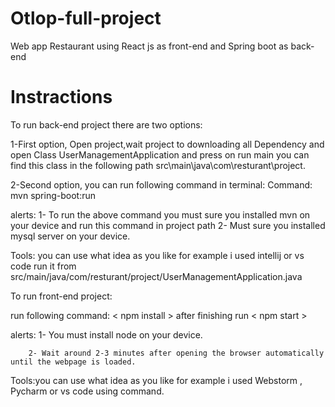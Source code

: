 # Otlop-full-project
Web app Restaurant using React js as front-end and Spring boot as back-end


# Instractions
To run back-end project there are two options:

1-First option, Open project,wait project to downloading all Dependency and open Class UserManagementApplication and press on run main
  you can find this class in the following path src\main\java\com\resturant\project.

2-Second option, you can run following command in terminal:
  Command: mvn spring-boot:run
  
alerts:
1- To run the above command you must sure you installed mvn on your device and run this command in project path
2- Must sure you installed mysql server on your device.

Tools: you can use what idea as you like for example i used intellij or vs code run it from src/main/java/com/resturant/project/UserManagementApplication.java




To run front-end project:

run following command: <  npm install  >  after finishing run   < npm start >


alerts: 1- You must install node on your device.

        2- Wait around 2-3 minutes after opening the browser automatically until the webpage is loaded.


Tools:you can use what idea as you like for example i used Webstorm , Pycharm or vs code using command.
